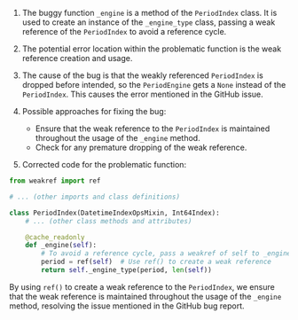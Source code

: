 1. The buggy function `_engine` is a method of the `PeriodIndex` class. It is used to create an instance of the `_engine_type` class, passing a weak reference of the `PeriodIndex` to avoid a reference cycle.

2. The potential error location within the problematic function is the weak reference creation and usage.

3. The cause of the bug is that the weakly referenced `PeriodIndex` is dropped before intended, so the `PeriodEngine` gets a `None` instead of the `PeriodIndex`. This causes the error mentioned in the GitHub issue.

4. Possible approaches for fixing the bug:
   - Ensure that the weak reference to the `PeriodIndex` is maintained throughout the usage of the `_engine` method.
   - Check for any premature dropping of the weak reference.

5. Corrected code for the problematic function:

```python
from weakref import ref

# ... (other imports and class definitions)

class PeriodIndex(DatetimeIndexOpsMixin, Int64Index):
    # ... (other class methods and attributes)

    @cache_readonly
    def _engine(self):
        # To avoid a reference cycle, pass a weakref of self to _engine_type.
        period = ref(self)  # Use ref() to create a weak reference
        return self._engine_type(period, len(self))
```

By using `ref()` to create a weak reference to the `PeriodIndex`, we ensure that the weak reference is maintained throughout the usage of the `_engine` method, resolving the issue mentioned in the GitHub bug report.
